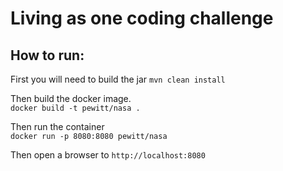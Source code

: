 # Living as one coding challenge

## How to run:
First you will need to build the jar
`mvn clean install`


Then build the docker image.\
`docker build -t pewitt/nasa .`

Then run the container \
`docker run -p 8080:8080 pewitt/nasa`

Then open a browser to `http://localhost:8080
`

    
